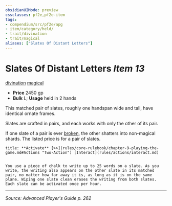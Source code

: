 ```yaml
---
obsidianUIMode: preview
cssclasses: pf2e,pf2e-item
tags:
- compendium/src/pf2e/apg
- item/category/held/
- trait/divination
- trait/magical
aliases: ["Slates Of Distant Letters"]
---
```

# Slates Of Distant Letters *Item 13*  
[divination](rules/traits/divination.md "Divination School Trait")  [magical](rules/traits/magical.md "Magical Item Trait")  

- **Price** 2450 gp
- **Bulk** L; **Usage** held in 2 hands

This matched pair of slates, roughly one handspan wide and tall, have identical ornate frames.

Slates are crafted in pairs, and each works with only the other of its pair.

If one slate of a pair is ever [broken](rules/conditions.md#Broken), the other shatters into non-magical shards. The listed price is for a pair of slates.

```ad-embed-ability
title: **Activate** [>>](rules/core-rulebook/chapter-9-playing-the-game.md#Actions "Two-Action") [Interact](rules/actions/interact.md)


You use a piece of chalk to write up to 25 words on a slate. As you write, the writing also appears on the other slate in its matched pair, no matter how far away it is, as long as it is on the same plane. Wiping one slate clean erases the writing from both slates. Each slate can be activated once per hour.
```


---
*Source: Advanced Player's Guide p. 262*